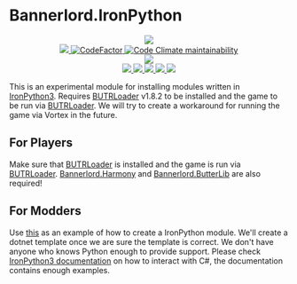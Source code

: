 # Bannerlord.IronPython
<p align="center">
  <a href="https://github.com/BUTR/Bannerlord.Python" alt="Logo">
    <img src="https://staticdelivery.nexusmods.com/mods/3174/images/4252/4252-1658955784-1316861016.png" />
  </a>
  </br>
  <a href="https://github.com/BUTR/Bannerlord.Python" alt="Lines Of Code">
    <img src="https://tokei.rs/b1/github/BUTR/Bannerlord.Python?category=code" />
  </a>
  <a href="https://www.codefactor.io/repository/github/butr/bannerlord.python">
    <img src="https://www.codefactor.io/repository/github/butr/bannerlord.python/badge" alt="CodeFactor" />
  </a>
  <a href="https://codeclimate.com/github/BUTR/Bannerlord.Python/maintainability">
    <img alt="Code Climate maintainability" src="https://img.shields.io/codeclimate/maintainability-percentage/BUTR/Bannerlord.Python">
  </a>
  </br>
  <a href="https://codecov.io/gh/BUTR/Bannerlord.Python">
    <img src="https://codecov.io/gh/BUTR/Bannerlord.Python/branch/dev/graph/badge.svg" />
  </a>
  </br>
  <a href="https://www.nexusmods.com/mountandblade2bannerlord/mods/4252" alt="NexusMods IronPython">
    <img src="https://img.shields.io/badge/NexusMods-UIExtenderEx-yellow.svg" />
  </a>  
  <a href="https://www.nexusmods.com/mountandblade2bannerlord/mods/4252" alt="NexusMods IronPython">
    <img src="https://img.shields.io/endpoint?url=https%3A%2F%2Fnexusmods-version-pzk4e0ejol6j.runkit.sh%3FgameId%3Dmountandblade2bannerlord%26modId%3D4252" />
  </a>
  <a href="https://www.nexusmods.com/mountandblade2bannerlord/mods/4252" alt="NexusMods IronPython">
    <img src="https://img.shields.io/endpoint?url=https%3A%2F%2Fnexusmods-downloads-ayuqql60xfxb.runkit.sh%2F%3Ftype%3Dunique%26gameId%3D3174%26modId%3D4252" />
  </a>
  <a href="https://www.nexusmods.com/mountandblade2bannerlord/mods/4252" alt="NexusMods IronPython">
    <img src="https://img.shields.io/endpoint?url=https%3A%2F%2Fnexusmods-downloads-ayuqql60xfxb.runkit.sh%2F%3Ftype%3Dtotal%26gameId%3D3174%26modId%3D4252" />
  </a>
  <a href="https://www.nexusmods.com/mountandblade2bannerlord/mods/4252" alt="NexusMods IronPython">
    <img src="https://img.shields.io/endpoint?url=https%3A%2F%2Fnexusmods-downloads-ayuqql60xfxb.runkit.sh%2F%3Ftype%3Dviews%26gameId%3D3174%26modId%3D4252" />
  </a>
  </br>
</p>

This is an experimental module for installing modules written in [IronPython3](https://github.com/IronLanguages/ironpython3).
Requires [BUTRLoader](https://www.nexusmods.com/mountandblade2bannerlord/mods/2513) v1.8.2 to be installed and the game to be run via [BUTRLoader](https://www.nexusmods.com/mountandblade2bannerlord/mods/2513). We will try to create a workaround for running the game via Vortex in the future.

## For Players
Make sure that [BUTRLoader](https://www.nexusmods.com/mountandblade2bannerlord/mods/2513) is installed and the game is run via [BUTRLoader](https://www.nexusmods.com/mountandblade2bannerlord/mods/2513).
[Bannerlord.Harmony](https://www.nexusmods.com/mountandblade2bannerlord/mods/2006) and [Bannerlord.ButterLib](https://www.nexusmods.com/mountandblade2bannerlord/mods/2018) are also required!

## For Modders
Use [this](https://github.com/BUTR/Bannerlord.Python/tree/master/src/Bannerlord.IronPythonExample) as an example of how to create a IronPython module. We'll create a dotnet template once we are sure the template is correct.
We don't have anyone who knows Python enough to provide support. Please check [IronPython3 documentation](https://ironpython.net/documentation/dotnet/) on how to interact with C#, the documentation contains enough examples.
